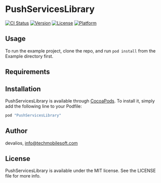 # PushServicesLibrary

[![CI Status](http://img.shields.io/travis/devalios/PushServicesLibrary.svg?style=flat)](https://travis-ci.org/devalios/PushServicesLibrary)
[![Version](https://img.shields.io/cocoapods/v/PushServicesLibrary.svg?style=flat)](http://cocoapods.org/pods/PushServicesLibrary)
[![License](https://img.shields.io/cocoapods/l/PushServicesLibrary.svg?style=flat)](http://cocoapods.org/pods/PushServicesLibrary)
[![Platform](https://img.shields.io/cocoapods/p/PushServicesLibrary.svg?style=flat)](http://cocoapods.org/pods/PushServicesLibrary)

## Usage

To run the example project, clone the repo, and run `pod install` from the Example directory first.

## Requirements

## Installation

PushServicesLibrary is available through [CocoaPods](http://cocoapods.org). To install
it, simply add the following line to your Podfile:

```ruby
pod "PushServicesLibrary"
```

## Author

devalios, info@techmobilesoft.com

## License

PushServicesLibrary is available under the MIT license. See the LICENSE file for more info.
